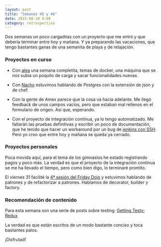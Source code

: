 ```yaml
---
layout: post
title: "Semanas 45 y 46"
date: 2015-08-10 9:00
category: retrospectiva
---
```


Dos semanas un poco cargaditas con un proyecto que me entró y que debería
terminar entre hoy y mañana. Y ya preparando las vacaciones, que tengo bastantes
ganas de una semanita de playa y de relajación.

### Proyectos en curso

* Con [alea](http://alea-soluciones.com) una semana completita, temas de docker,
  una máquina que se nos subía un poquito de carga y sacar funcionalidades
  nuevas.

* Con [Nacho](https://twitter.com/Nachokyoku) estuvimos hablando de Postgres con
  la extensión de json y de chef.

* Con la gente de Amex parece que la cosa va hacia adelante. Me llegó feedback
  de unos campos vacíos, pero que estaban mal rellenos en el formulario de
  origen. Así que, esperando.

* Con el proyecto de integración continua, ya lo tengo automatizado. Me faltarán
  las pruebas definitivas y escribir un poco de documentación, que he tenido que
  hacer un workaround por un bug de [jenkins con
  SSH](https://issues.jenkins-ci.org/browse/JENKINS-26379). Pero yo creo que
  entre hoy y mañana se queda ya cerrado.

### Proyectos personales

Poca movida aquí, para el tema de los gimnasios he estado registrando pagos
y poco más. La verdad es que el proyecto de la integración continua se me ha
llevado el tiempo, pero como bien digo, lo terminaré prontito.

El viernes 31 facilité la [4ª sesión del Friday Dojo](https://gist.github.com/nestorsalceda/de42c59ef06d3a27c1b1) y
estuvimos hablando de patrones y de refactorizar a patrones. Hablamos de
decorator, builder y factory.

### Recomendación de contenido

Para esta semana son una serie de posts sobre testing: [Getting Testy:
Redux](http://randycoulman.com//blog/2015/08/04/getting-testy-redux/)

La verdad es que están escritos de un modo bastante conciso y toca bastantes
palos.

¡Disfrutad!
